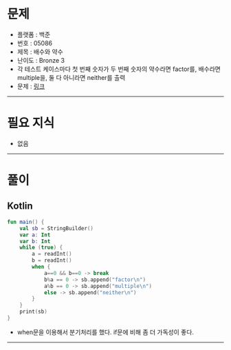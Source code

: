 # 문제
- 플랫폼 : 백준
- 번호 : 05086
- 제목 : 배수와 약수
- 난이도 : Bronze 3
- 각 테스트 케이스마다 첫 번째 숫자가 두 번째 숫자의 약수라면 factor를, 배수라면 multiple을, 둘 다 아니라면 neither를 출력
- 문제 : <a href="https://www.acmicpc.net/problem/5086" target="_blank">링크</a>

---

# 필요 지식
- 없음

---

# 풀이
## Kotlin
```kotlin
fun main() {
    val sb = StringBuilder()
    var a: Int
    var b: Int
    while (true) {
        a = readInt()
        b = readInt()
        when {
            a==0 && b==0 -> break
            b%a == 0 -> sb.append("factor\n")
            a%b == 0 -> sb.append("multiple\n")
            else -> sb.append("neither\n")
        }
    }
    print(sb)
}
```
- when문을 이용해서 분기처리를 했다. if문에 비해 좀 더 가독성이 좋다.

---
